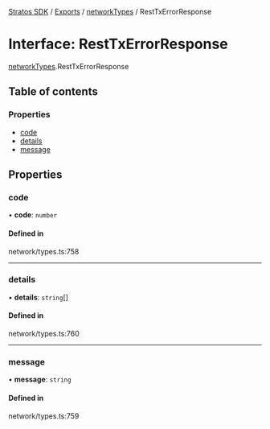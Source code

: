[Stratos SDK](../README.md) / [Exports](../modules.md) / [networkTypes](../modules/networkTypes.md) / RestTxErrorResponse

# Interface: RestTxErrorResponse

[networkTypes](../modules/networkTypes.md).RestTxErrorResponse

## Table of contents

### Properties

- [code](networkTypes.RestTxErrorResponse.md#code)
- [details](networkTypes.RestTxErrorResponse.md#details)
- [message](networkTypes.RestTxErrorResponse.md#message)

## Properties

### code

• **code**: `number`

#### Defined in

network/types.ts:758

___

### details

• **details**: `string`[]

#### Defined in

network/types.ts:760

___

### message

• **message**: `string`

#### Defined in

network/types.ts:759
